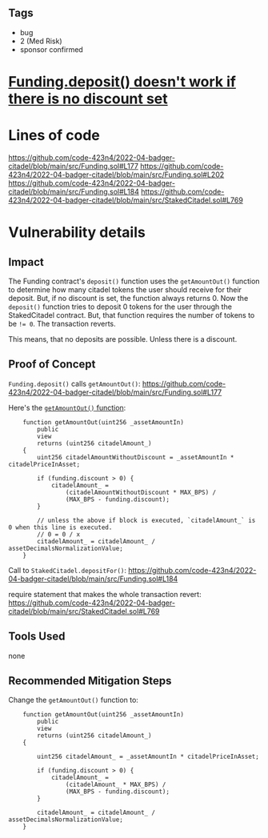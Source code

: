 ## Tags

- bug
- 2 (Med Risk)
- sponsor confirmed

# [Funding.deposit() doesn't work if there is no discount set](https://github.com/code-423n4/2022-04-badger-citadel-findings/issues/149) 

# Lines of code

https://github.com/code-423n4/2022-04-badger-citadel/blob/main/src/Funding.sol#L177
https://github.com/code-423n4/2022-04-badger-citadel/blob/main/src/Funding.sol#L202
https://github.com/code-423n4/2022-04-badger-citadel/blob/main/src/Funding.sol#L184
https://github.com/code-423n4/2022-04-badger-citadel/blob/main/src/StakedCitadel.sol#L769


# Vulnerability details

## Impact
The Funding contract's `deposit()` function uses the `getAmountOut()` function to determine how many citadel tokens the user should receive for their deposit. But, if no discount is set, the function always returns 0. Now the `deposit()` function tries to deposit 0 tokens for the user through the StakedCitadel contract. But, that function requires the number of tokens to be `!= 0`. The transaction reverts.

This means, that no deposits are possible. Unless there is a discount.

## Proof of Concept
`Funding.deposit()` calls `getAmountOut()`: https://github.com/code-423n4/2022-04-badger-citadel/blob/main/src/Funding.sol#L177

Here's the [`getAmountOut()` function](https://github.com/code-423n4/2022-04-badger-citadel/blob/main/src/Funding.sol#L202):
```sol
    function getAmountOut(uint256 _assetAmountIn)
        public
        view
        returns (uint256 citadelAmount_)
    {
        uint256 citadelAmountWithoutDiscount = _assetAmountIn * citadelPriceInAsset;

        if (funding.discount > 0) {
            citadelAmount_ =
                (citadelAmountWithoutDiscount * MAX_BPS) /
                (MAX_BPS - funding.discount);
        }

        // unless the above if block is executed, `citadelAmount_` is 0 when this line is executed.
        // 0 = 0 / x
        citadelAmount_ = citadelAmount_ / assetDecimalsNormalizationValue;
    }
```

Call to `StakedCitadel.depositFor()`: https://github.com/code-423n4/2022-04-badger-citadel/blob/main/src/Funding.sol#L184

require statement that makes the whole transaction revert: https://github.com/code-423n4/2022-04-badger-citadel/blob/main/src/StakedCitadel.sol#L769

## Tools Used
none

## Recommended Mitigation Steps
Change the `getAmountOut()` function to:

```sol
    function getAmountOut(uint256 _assetAmountIn)
        public
        view
        returns (uint256 citadelAmount_)
    {

        uint256 citadelAmount_ = _assetAmountIn * citadelPriceInAsset;

        if (funding.discount > 0) {
            citadelAmount_ =
                (citadelAmount_ * MAX_BPS) /
                (MAX_BPS - funding.discount);
        }

        citadelAmount_ = citadelAmount_ / assetDecimalsNormalizationValue;
    }
```

